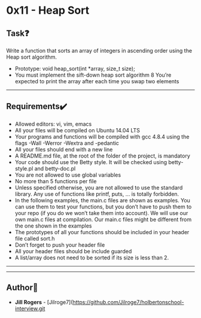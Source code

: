 # 0x11 - Heap Sort

## Task:question:
Write a function that sorts an array of integers in ascending order using the Heap sort algorithm.

* Prototype: void heap_sort(int *array, size_t size);
* You must implement the sift-down heap sort algorithm
8 You’re expected to print the array after each time you swap two elements

---
## Requirements:heavy_check_mark:
* Allowed editors: vi, vim, emacs
* All your files will be compiled on Ubuntu 14.04 LTS
* Your programs and functions will be compiled with gcc 4.8.4 using the flags -Wall -Werror -Wextra and -pedantic
* All your files should end with a new line
* A README.md file, at the root of the folder of the project, is mandatory
* Your code should use the Betty style. It will be checked using betty-style.pl and betty-doc.pl
* You are not allowed to use global variables
* No more than 5 functions per file
* Unless specified otherwise, you are not allowed to use the standard library. Any use of functions like printf, puts, … is totally forbidden.
* In the following examples, the main.c files are shown as examples. You can use them to test your functions, but you don’t have to push them to your repo (if you do we won’t take them into account). We will use our own main.c files at compilation. Our main.c files might be different from the one shown in the examples
* The prototypes of all your functions should be included in your header file called sort.h
* Don’t forget to push your header file
* All your header files should be include guarded
* A list/array does not need to be sorted if its size is less than 2.

---
---

## Author:art:
* **Jill Rogers** - [Jilroge7](https://github.com/Jilroge7/holbertonschool-interview.git